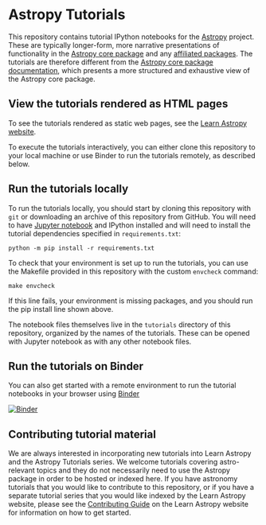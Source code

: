 # Astropy Tutorials

This repository contains tutorial IPython notebooks for the
[Astropy](http://astropy.org) project. These are typically longer-form, more
narrative presentations of functionality in the [Astropy core
package](https://github.com/astropy/astropy) and any [affiliated
packages](http://www.astropy.org/affiliated/index.html). The tutorials are
therefore different from the [Astropy core package
documentation](http://docs.astropy.org), which presents a more structured and
exhaustive view of the Astropy core package.


## View the tutorials rendered as HTML pages

To see the tutorials rendered as static web pages, see the [Learn Astropy
website](https://learn.astropy.org).

To execute the tutorials interactively, you can either clone this repository to
your local machine or use Binder to run the tutorials remotely, as described
below.


## Run the tutorials locally

To run the tutorials locally, you should start by cloning this repository with
`git` or downloading an archive of this repository from GitHub. You will need to
have [Jupyter notebook](http://jupyter.org/) and IPython installed and will need
to install the tutorial dependencies specified in `requirements.txt`:

    python -m pip install -r requirements.txt

To check that your environment is set up to run the tutorials, you can use the
Makefile provided in this repository with the custom `envcheck` command:

    make envcheck

If this line fails, your environment is missing packages, and you should run the
pip install line shown above.

The notebook files themselves live in the `tutorials` directory of this
repository, organized by the names of the tutorials. These can be opened with
Jupyter notebook as with any other notebook files.


## Run the tutorials on Binder

You can also get started with a remote environment to run the tutorial notebooks
in your browser using [Binder](http://mybinder.org)

[![Binder](http://mybinder.org/badge.svg)](https://mybinder.org/v2/gh/jeffjennings/astropy-tutorials/binder_build?filepath=tutorials)


Contributing tutorial material
------------------------------

We are always interested in incorporating new tutorials into Learn Astropy and
the Astropy Tutorials series. We welcome tutorials covering astro-relevant topics and they do not
necessarily need to use the Astropy package in order to be hosted or indexed here.
If you have astronomy tutorials that you would like to contribute to this repository,
or if you have a separate tutorial series that you would like indexed by the
Learn Astropy website, please see the [Contributing
Guide](https://learn.astropy.org/contributing) on the Learn Astropy website for
information on how to get started.

